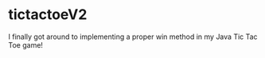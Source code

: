# tictactoeV2
I finally got around to implementing a proper win method in my Java Tic Tac Toe game!
